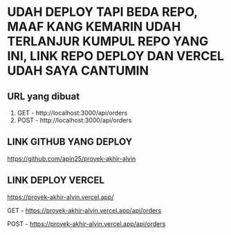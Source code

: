 # UDAH DEPLOY TAPI BEDA REPO, MAAF KANG KEMARIN UDAH TERLANJUR KUMPUL REPO YANG INI, LINK REPO DEPLOY DAN VERCEL UDAH SAYA CANTUMIN

## URL yang dibuat
1. GET - http://localhost:3000/api/orders
2. POST - http://localhost:3000/api/orders

## LINK GITHUB YANG DEPLOY
https://github.com/apin25/proyek-akhir-alvin

## LINK DEPLOY VERCEL
https://proyek-akhir-alvin.vercel.app/

GET - https://proyek-akhir-alvin.vercel.app/api/orders

POST - https://proyek-akhir-alvin.vercel.app/api/orders
